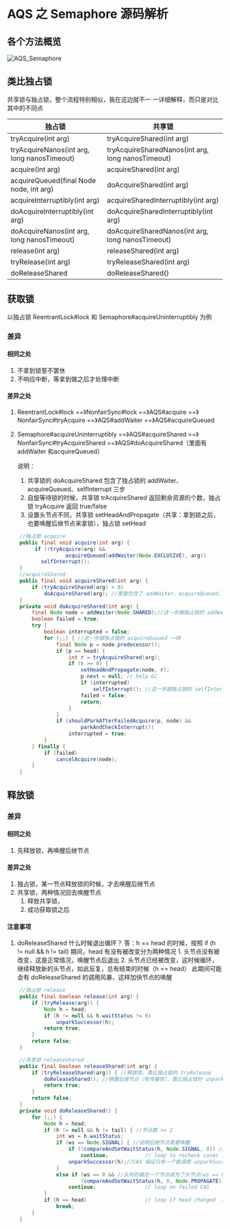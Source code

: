 # AQS 之 Semaphore 源码解析

## 各个方法概览

![AQS_Semaphore](https://raw.githubusercontent.com/huan415/JavaYang/master/assets/AQS_Semaphore.jpg)

## 类比独占锁

共享锁与独占锁，整个流程特别相似，我在这边就不一 一详细解释，而只是对比其中的不同点

| 独占锁                                      | 共享锁                                            |
| ------------------------------------------- | ------------------------------------------------- |
| tryAcquire(int arg)                         | tryAcquireShared(int arg)                         |
| tryAcquireNanos(int arg, long nanosTimeout) | tryAcquireSharedNanos(int arg, long nanosTimeout) |
| acquire(int arg)                            | acquireShared(int arg)                            |
| acquireQueued(final Node node, int arg)     | doAcquireShared(int arg)                          |
| acquireInterruptibly(int arg)               | acquireSharedInterruptibly(int arg)               |
| doAcquireInterruptibly(int arg)             | doAcquireSharedInterruptibly(int arg)             |
| doAcquireNanos(int arg, long nanosTimeout)  | doAcquireSharedNanos(int arg, long nanosTimeout)  |
| release(int arg)                            | releaseShared(int arg)                            |
| tryRelease(int arg)                         | tryReleaseShared(int arg)                         |
| doReleaseShared                             | doReleaseShared()                                 |



## 获取锁

以独占锁 ReentrantLock#lock 和 Semaphore#acquireUninterruptibly 为例

### 差异

#### 相同之处

1. 不拿到锁誓不罢休
2. 不响应中断，等拿到做之后才处理中断

#### 差异之处

1. ReentrantLock#lock ==》NonfairSync#lock ==》AQS#acquire ==》 NonfairSync#tryAcquire ==》AQS#addWaiter ==》AQS#acquireQueued

2. Semaphore#acquireUninterruptibly ==》AQS#acquireShared ==》NonfairSync#tryAcquireShared ==》AQS#doAcquireShared（里面有 addWaiter 和acquireQueued）

   说明：

   1. 共享锁的 doAcquireShared 包含了独占锁的 addWaiter、acquireQueued、selfInterrupt 三步
   2. 自旋等待锁的时候，共享锁 trAcquireShared 返回剩余资源的个数，独占锁 tryAcquire 返回 true/false
   3. 设置头节点不同，共享锁 setHeadAndPropagate（共享：拿到锁之后，也要唤醒后继节点来拿锁），独占锁 setHead

```java
    //独占锁 acquire 
    public final void acquire(int arg) {
         if (!tryAcquire(arg) &&
                   acquireQueued(addWaiter(Node.EXCLUSIVE), arg))
           selfInterrupt();
    }
    //acquireShared 
    public final void acquireShared(int arg) {
        if (tryAcquireShared(arg) < 0)
            doAcquireShared(arg); //里面包含了 addWaiter、acquireQueued、selfInterrupt
    }
    private void doAcquireShared(int arg) {
        final Node node = addWaiter(Node.SHARED);//这一步跟独占锁的 addWaiter 一样
        boolean failed = true;
        try {
            boolean interrupted = false;
            for (;;) { //这一步跟独占锁的 acquireQueued 一样
                final Node p = node.predecessor();
                if (p == head) {
                    int r = tryAcquireShared(arg);
                    if (r >= 0) {
                        setHeadAndPropagate(node, r);
                        p.next = null; // help GC
                        if (interrupted)
                            selfInterrupt(); //这一步跟独占锁的 selfInterrupt 一样
                        failed = false;
                        return;
                    }
                }
                if (shouldParkAfterFailedAcquire(p, node) &&
                        parkAndCheckInterrupt())
                    interrupted = true;
            }
        } finally {
            if (failed)
                cancelAcquire(node);
        }
    }
```





## 释放锁

### 差异

#### 相同之处

1. 先释放锁，再唤醒后继节点

#### 差异之处

1. 独占锁，某一节点释放锁的时候，才去唤醒后继节点
2. 共享锁，两种情况回去唤醒节点
   1. 释放共享锁，
   2. 成功获取锁之后

#### 注意事项

1. doReleaseShared 什么时候退出循环？
   答：h == head 的时候，按照 if (h != null && h != tail)  期间，head 有没有被改变分为两种情况
           1. 头节点没有被改变，这是正常情况，唤醒节点后退出
              2. 头节点已经被改变，这时候循环，继续释放新的头节点，如此反复，总有结束的时候（h == head）
                 此期间可能会有 doReleaseShared 的调用风暴，这样加快节点的唤醒

```java
    //独占锁 release
    public final boolean release(int arg) {
        if (tryRelease(arg)) {
            Node h = head;
            if (h != null && h.waitStatus != 0)
                unparkSuccessor(h);
            return true;
        }
        return false;
    }

    //共享锁 releaseShared
    public final boolean releaseShared(int arg) {
        if (tryReleaseShared(arg)) { //释放锁，类比独占锁的 tryRelease
            doReleaseShared(); //唤醒后继节点（有传播性），类比独占锁的 unparkSuccessor
            return true;
        }
        return false;
    }
    private void doReleaseShared() {
        for (;;) {
            Node h = head;
            if (h != null && h != tail) { //节点数 >= 2
                int ws = h.waitStatus;
                if (ws == Node.SIGNAL) { //说明后继节点需要唤醒
                    if (!compareAndSetWaitStatus(h, Node.SIGNAL, 0)) //doReleaseShared 调用风暴,保证只有一个能成功
                        continue;            // loop to recheck cases 设置失败，重新循环
                    unparkSuccessor(h);//CAS 保证只有一个能调用 unparkSuccessor
                }
                else if (ws == 0 && //队列的最后一个节点成为了头节点(ws == 0),因为队列加入末尾加入新节点，会将前驱节点改为 SIGNAL
                        !compareAndSetWaitStatus(h, 0, Node.PROPAGATE))
                    continue;                // loop on failed CAS
            }
            if (h == head)                   // loop if head changed  如果head变了，重新循环
                break;
        }
    }
```

